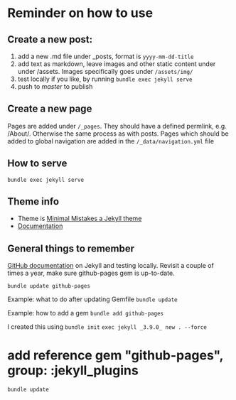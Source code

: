 # Reminder on how to use

## Create a new post:

1. add a new .md file under _posts, format is `yyyy-mm-dd-title`
2. add text as markdown, leave images and other static content under under /assets. Images specifically goes under `/assets/img/`
3. test locally if you like, by running `bundle exec jekyll serve`
4. push to *master* to publish

## Create a new page

Pages are added under `/_pages`. They should have a defined permlink, e.g. /About/. Otherwise the same process as with posts. Pages which should be added to global navigation are added in the `/_data/navigation.yml` file


## How to serve 

`bundle exec jekyll serve`
## Theme info 

- Theme is [Minimal Mistakes a Jekyll theme](https://mmistakes.github.io/minimal-mistakes)
- [Documentation](https://mmistakes.github.io/minimal-mistakes/docs/configuration/)

## General things to remember

[GitHub documentation](https://docs.github.com/en/free-pro-team@latest/github/working-with-github-pages/testing-your-github-pages-site-locally-with-jekyll) on Jekyll and testing locally. Revisit a couple of times a year, make sure github-pages gem is up-to-date. 

`bundle update github-pages`

Example: what to do after updating Gemfile
`bundle update`

Example: how to add a gem
`bundle add github-pages`

I created this using 
`bundle init`
`exec jekyll _3.9.0_ new . --force`
# add reference gem "github-pages", group: :jekyll_plugins
`bundle update`


